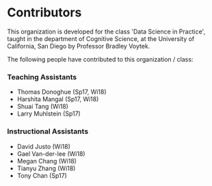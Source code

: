 # Contributors

This organization is developed for the class 'Data Science in Practice', taught in the department of Cognitive Science, at the University of California, San Diego by Professor Bradley Voytek. 

The following people have contributed to this organization / class:

### Teaching Assistants
- Thomas Donoghue (Sp17, Wi18)
- Harshita Mangal (Sp17, Wi18)
- Shuai Tang (Wi18)
- Larry Muhlstein (Sp17)

### Instructional Assistants
- David Justo (Wi18)
- Gael Van-der-lee (Wi18)
- Megan Chang (Wi18)
- Tianyu Zhang (Wi18)
- Tony Chan (Sp17)
